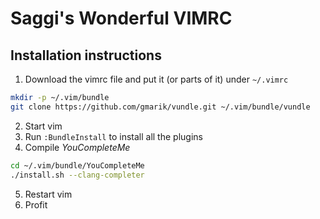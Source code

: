 # Saggi's Wonderful VIMRC

## Installation instructions

1. Download the vimrc file and put it (or parts of it) under `~/.vimrc`
```sh
mkdir -p ~/.vim/bundle
git clone https://github.com/gmarik/vundle.git ~/.vim/bundle/vundle
```
2. Start vim
3. Run `:BundleInstall` to install all the plugins
4. Compile *YouCompleteMe*
```sh
cd ~/.vim/bundle/YouCompleteMe
./install.sh --clang-completer
```
5. Restart vim
6. Profit
